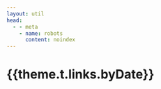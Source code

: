 ```yaml
---
layout: util
head:
  - - meta
    - name: robots
      content: noindex
---
```


<script setup>
import Years from 'vitepress-sls-blog-tmpl/Years.vue'
import { useData } from 'vitepress'
import { data } from './loadPosts.data.js'

const { theme } = useData()
</script>

# {{theme.t.links.byDate}}

<Years :allPosts="data.posts" />
